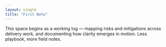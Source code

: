 ```yaml
---
layout: single
title: "First Note"
---
```


This space begins as a working log — mapping risks and mitigations across delivery work, and documenting how clarity emerges in motion. Less playbook, more field notes.
